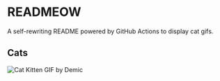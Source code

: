 # READMEOW

A self-rewriting README powered by GitHub Actions to display cat gifs.

## Cats

![Cat Kitten GIF by Demic](https://media4.giphy.com/media/v1.Y2lkPTlhY2QwMmRhbDdjOWxtcHB2amg4OGcza2w0YXB3dmhqbTV2NDkwbGFodmZ3aWt6bSZlcD12MV9naWZzX3NlYXJjaCZjdD1n/3oriO0OEd9QIDdllqo/200.gif)

